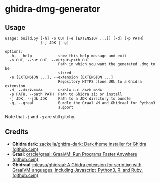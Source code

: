 # ghidra-dmg-generator

## Usage

```shell
usage: build.py [-h] -o OUT [-e [EXTENSION ...]] [-d] [-p PATH]
                [-j JDK | -g]

options:
  -h, --help            show this help message and exit
  -o OUT, --out OUT, --output-path OUT
                        Path in which you want the generated .dmg to be
                        stored
  -e [EXTENSION ...], --extension [EXTENSION ...]
                        Repository HTTPS clone URL to a Ghidra extension
  -d, --dark-mode       Enable GUI dark mode
  -p PATH, --path PATH  Path to Ghidra zip or install
  -j JDK, --jdk JDK     Path to a JDK directory to bundle
  -g, --graal           Bundle the Graal VM and Ghidraal for Python3
                        support

```
Note that `-j` and `-g` are still glitchy.

## Credits

* **Ghidra dark**: [zackelia/ghidra-dark: Dark theme installer for Ghidra (github.com)](https://github.com/zackelia/ghidra-dark)
* **Graal**: [oracle/graal: GraalVM: Run Programs Faster Anywhere (github.com)](https://github.com/oracle/graal)
* **Ghidraal**: [jpleasu/ghidraal: A Ghidra extension for scripting with GraalVM languages, including Javascript, Python3, R, and Ruby. (github.com)](https://github.com/jpleasu/ghidraal)

